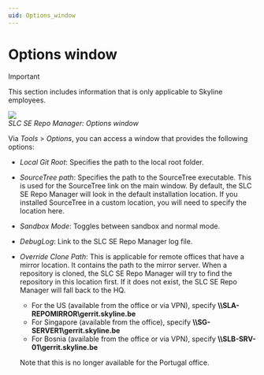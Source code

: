 ```yaml
---
uid: Options_window
---
```


# Options window

> [!IMPORTANT]
> This section includes information that is only applicable to Skyline employees.

![](~/develop/images/SLCSERepoManager_Options.png)<br>
*SLC SE Repo Manager: Options window*

Via *Tools* > *Options*, you can access a window that provides the following options:

- *Local Git Root*: Specifies the path to the local root folder.

- *SourceTree path*: Specifies the path to the SourceTree executable. This is used for the SourceTree link on the main window. By default, the SLC SE Repo Manager will look in the default installation location. If you installed SourceTree in a custom location, you will need to specify the location here.

- *Sandbox Mode*: Toggles between sandbox and normal mode.

- *DebugLog*: Link to the SLC SE Repo Manager log file.

- *Override Clone Path*: This is applicable for remote offices that have a mirror location. It contains the path to the mirror server. When a repository is cloned, the SLC SE Repo Manager will try to find the repository in this location first. If it does not exist, the SLC SE Repo Manager will fall back to the HQ.

  - For the US (available from the office or via VPN), specify **\\\SLA-REPOMIRROR\gerrit.skyline.be**
  - For Singapore (available from the office), specify **\\\SG-SERVER1\gerrit.skyline.be**
  - For Bosnia (available from the office or via VPN), specify **\\\SLB-SRV-01\gerrit.skyline.be**

  Note that this is no longer available for the Portugal office.
